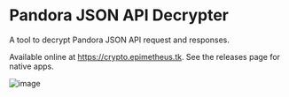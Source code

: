 # Pandora JSON API Decrypter
A tool to decrypt Pandora JSON API request and responses.

Available online at https://crypto.epimetheus.tk.
See the releases page for native apps.

![image](https://user-images.githubusercontent.com/20849728/124232964-ad3b9b80-db55-11eb-9290-c3dbd956a5d9.png)
